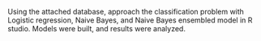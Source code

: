 Using the attached database, approach the classification problem with Logistic regression, Naive Bayes, and Naive Bayes ensembled model in R studio.
Models were built, and results were analyzed.
